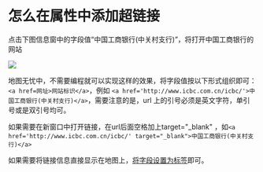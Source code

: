 # 怎么在属性中添加超链接

点击下图信息窗中的字段值“中国工商银行(中关村支行)”，将打开中国工商银行的网站

![](https://pic.dituwuyou.com/map%2Fpicture%2Fhyperlink.png)

地图无忧中，不需要编程就可以实现这样的效果，将字段值按以下形式组织即可：```<a href=网址>网站标识</a>```，例如 ```<a href='http://www.icbc.com.cn/icbc/'>中国工商银行(中关村支行)</a>```，需要注意的是，url 上的引号必须是英文字符，单引号或是双引号均可。

如果需要在新窗口中打开链接，在url后面空格加上target="_blank" ，如```<a href='http://www.icbc.com.cn/icbc/' target="_blank">中国工商银行(中关村支行)</a>```

如果需要将链接信息直接显示在地图上，[将字段设置为标签](/display-label.html)即可。

